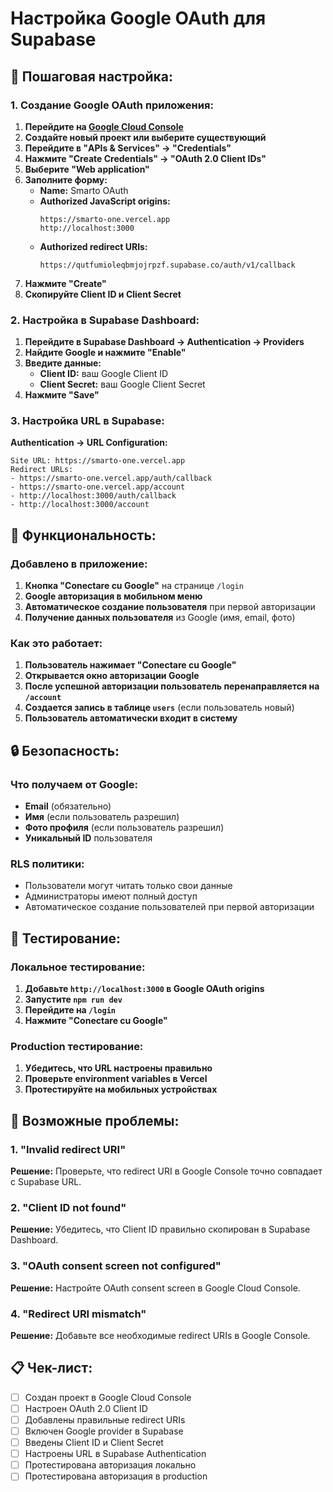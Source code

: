# Настройка Google OAuth для Supabase

## 🔧 **Пошаговая настройка:**

### **1. Создание Google OAuth приложения:**

1. **Перейдите на [Google Cloud Console](https://console.cloud.google.com/)**
2. **Создайте новый проект или выберите существующий**
3. **Перейдите в "APIs & Services" → "Credentials"**
4. **Нажмите "Create Credentials" → "OAuth 2.0 Client IDs"**
5. **Выберите "Web application"**
6. **Заполните форму:**
   - **Name:** Smarto OAuth
   - **Authorized JavaScript origins:**
     ```
     https://smarto-one.vercel.app
     http://localhost:3000
     ```
   - **Authorized redirect URIs:**
     ```
     https://qutfumioleqbmjojrpzf.supabase.co/auth/v1/callback
     ```
7. **Нажмите "Create"**
8. **Скопируйте Client ID и Client Secret**

### **2. Настройка в Supabase Dashboard:**

1. **Перейдите в Supabase Dashboard → Authentication → Providers**
2. **Найдите Google и нажмите "Enable"**
3. **Введите данные:**
   - **Client ID:** ваш Google Client ID
   - **Client Secret:** ваш Google Client Secret
4. **Нажмите "Save"**

### **3. Настройка URL в Supabase:**

**Authentication → URL Configuration:**
```
Site URL: https://smarto-one.vercel.app
Redirect URLs: 
- https://smarto-one.vercel.app/auth/callback
- https://smarto-one.vercel.app/account
- http://localhost:3000/auth/callback
- http://localhost:3000/account
```

## 🎯 **Функциональность:**

### **Добавлено в приложение:**

1. **Кнопка "Conectare cu Google"** на странице `/login`
2. **Google авторизация в мобильном меню**
3. **Автоматическое создание пользователя** при первой авторизации
4. **Получение данных пользователя** из Google (имя, email, фото)

### **Как это работает:**

1. **Пользователь нажимает "Conectare cu Google"**
2. **Открывается окно авторизации Google**
3. **После успешной авторизации пользователь перенаправляется на `/account`**
4. **Создается запись в таблице `users`** (если пользователь новый)
5. **Пользователь автоматически входит в систему**

## 🔒 **Безопасность:**

### **Что получаем от Google:**
- **Email** (обязательно)
- **Имя** (если пользователь разрешил)
- **Фото профиля** (если пользователь разрешил)
- **Уникальный ID** пользователя

### **RLS политики:**
- Пользователи могут читать только свои данные
- Администраторы имеют полный доступ
- Автоматическое создание пользователей при первой авторизации

## 🧪 **Тестирование:**

### **Локальное тестирование:**
1. **Добавьте `http://localhost:3000` в Google OAuth origins**
2. **Запустите `npm run dev`**
3. **Перейдите на `/login`**
4. **Нажмите "Conectare cu Google"**

### **Production тестирование:**
1. **Убедитесь, что URL настроены правильно**
2. **Проверьте environment variables в Vercel**
3. **Протестируйте на мобильных устройствах**

## 🚨 **Возможные проблемы:**

### **1. "Invalid redirect URI"**
**Решение:** Проверьте, что redirect URI в Google Console точно совпадает с Supabase URL.

### **2. "Client ID not found"**
**Решение:** Убедитесь, что Client ID правильно скопирован в Supabase Dashboard.

### **3. "OAuth consent screen not configured"**
**Решение:** Настройте OAuth consent screen в Google Cloud Console.

### **4. "Redirect URI mismatch"**
**Решение:** Добавьте все необходимые redirect URIs в Google Console.

## 📋 **Чек-лист:**

- [ ] Создан проект в Google Cloud Console
- [ ] Настроен OAuth 2.0 Client ID
- [ ] Добавлены правильные redirect URIs
- [ ] Включен Google provider в Supabase
- [ ] Введены Client ID и Client Secret
- [ ] Настроены URL в Supabase Authentication
- [ ] Протестирована авторизация локально
- [ ] Протестирована авторизация в production 